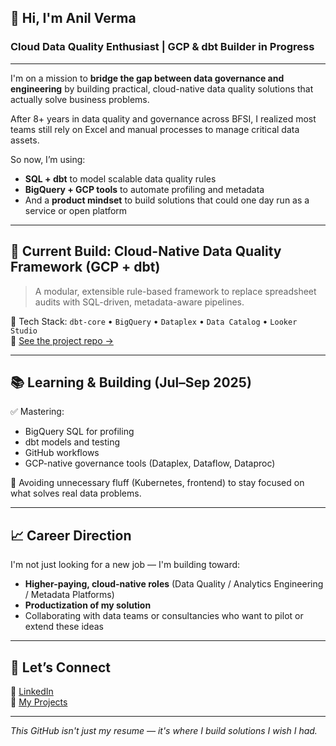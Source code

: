 
## 👋 Hi, I'm Anil Verma

### Cloud Data Quality Enthusiast | GCP & dbt Builder in Progress

---

I'm on a mission to **bridge the gap between data governance and engineering** by building practical, cloud-native data quality solutions that actually solve business problems.

After 8+ years in data quality and governance across BFSI, I realized most teams still rely on Excel and manual processes to manage critical data assets.

So now, I’m using:
- **SQL + dbt** to model scalable data quality rules
- **BigQuery + GCP tools** to automate profiling and metadata
- And a **product mindset** to build solutions that could one day run as a service or open platform

---

## 🚧 Current Build: Cloud-Native Data Quality Framework (GCP + dbt)

> A modular, extensible rule-based framework to replace spreadsheet audits with SQL-driven, metadata-aware pipelines.

🧰 Tech Stack: `dbt-core` • `BigQuery` • `Dataplex` • `Data Catalog` • `Looker Studio`  
📁 [See the project repo →](https://github.com/Anil-Verma)

---

## 📚 Learning & Building (Jul–Sep 2025)

✅ Mastering:
- BigQuery SQL for profiling
- dbt models and testing
- GitHub workflows
- GCP-native governance tools (Dataplex, Dataflow, Dataproc)

🧠 Avoiding unnecessary fluff (Kubernetes, frontend) to stay focused on what solves real data problems.

---

## 📈 Career Direction

I'm not just looking for a new job — I'm building toward:
- **Higher-paying, cloud-native roles** (Data Quality / Analytics Engineering / Metadata Platforms)
- **Productization of my solution**
- Collaborating with data teams or consultancies who want to pilot or extend these ideas

---

## 🤝 Let’s Connect

💼 [LinkedIn](https://www.linkedin.com/in/anil-verma-data-quality-management-analytics/)  
📁 [My Projects](https://github.com/Anil-Verma)

---

_This GitHub isn't just my resume — it's where I build solutions I wish I had._

